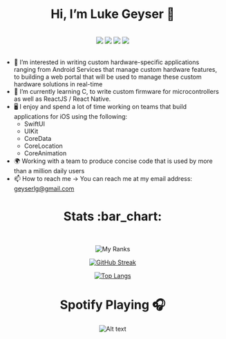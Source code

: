 <h1 align="center">Hi, I’m Luke Geyser 👋</h1>
<br/>
<div align="center">
     <a href="https://www.linkedin.com/in/luke-geyser-760683195/"><img src="https://img.shields.io/badge/LinkedIn-0077B5?style=for-the-badge&logo=linkedin&logoColor=white"/></a>
     <a href="https://github.com/LukeGeyser"><img src="https://img.shields.io/badge/GitHub-000000?style=for-the-badge&logo=GitHub&logoColor=white" /></a>
     <a href="https://www.instagram.com/g.eyser/"><img src="https://img.shields.io/badge/Instagram-E4405F?style=for-the-badge&logo=instagram&logoColor=white"/></a>
     <a href="https://www.codewars.com/users/LukeGeyser"><img src="https://img.shields.io/badge/Codewars-B1361E?style=for-the-badge&logo=Codewars&logoColor=white"/></a>
</div>

<br/>

- 👀 I’m interested in writing custom hardware-specific applications ranging from Android Services that manage custom hardware features, to building a web 
     portal that will be used to manage these custom hardware solutions in real-time
- 🌱 I’m currently learning C, to write custom firmware for microcontrollers as well as ReactJS / React Native.
- 🖥️ I enjoy and spend a lot of time working on teams that build applications for iOS using the following:
     - SwiftUI
     - UIKit
     - CoreData
     - CoreLocation
     - CoreAnimation
- 🌍 Working with a team to produce concise code that is used by more than a million daily users
- 📫 How to reach me -> You can reach me at my email address: geyserlg@gmail.com

<h1 align="center">Stats :bar_chart:</h1>
<br/>

<div align="center">

![My Ranks](https://github-profile-trophy.vercel.app/?username=LukeGeyser&theme=radical&margin-w=15)
     
[![GitHub Streak](http://github-readme-streak-stats.herokuapp.com?user=LukeGeyser&theme=radical&date_format=M%20j%5B%2C%20Y%5D)](https://git.io/streak-stats)
     
<!--![Luke Geyser's GitHub stats](https://github-readme-stats.vercel.app/api?username=LukeGeyser&show_icons=true&theme=radical&langs_count=10) -->

[![Top Langs](https://github-readme-stats.vercel.app/api/top-langs/?username=LukeGeyser&count_private=true&show_icons=true&layout=compact&theme=radical)](https://github.com/LukeGeyser/github-readme-stats)
     
</div>

<h1 align="center">Spotify Playing 🎧</h1>
<div align="center">

![Alt text](https://spotify-recently-played-readme.vercel.app/api?user=jklf73obgq7ber37hwxtatb3u&width=900)

</div>
<!---
LukeGeyser/LukeGeyser is a ✨ special ✨ repository because its `README.md` (this file) appears on your GitHub profile.
You can click the Preview link to take a look at your changes.
--->
